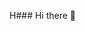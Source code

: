 H### Hi there 👋

<!--
**bashiir46/bashiir46** is a ✨ _special_ ✨ repository because its `README.md` (this file) appears on your GitHub profile.

Here are some ideas to get you started:

- 
..  online market
- .. to get amzon acount 
... shoping 
 ... peaple
-  quare
- 📫 google
- 😄 online marke
to getbit


-->
